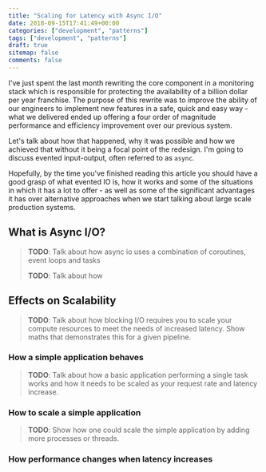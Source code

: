 ```yaml
---
title: "Scaling for Latency with Async I/O"
date: 2018-09-15T17:41:49+00:00
categories: ["development", "patterns"]
tags: ["development", "patterns"]
draft: true
sitemap: false
comments: false
---
```


I've just spent the last month rewriting the core component in a monitoring stack which is responsible for protecting the availability
of a billion dollar per year franchise. The purpose of this rewrite was to improve the ability of our engineers to implement new features
in a safe, quick and easy way - what we delivered ended up offering a four order of magnitude performance and efficiency improvement
over our previous system.

Let's talk about how that happened, why it was possible and how we achieved that without it being a focal point of the redesign.
I'm going to discuss evented input-output, often referred to as `async`.

Hopefully, by the time you've finished reading this article you should have a good grasp of what evented IO is, how it works and
some of the situations in which it has a lot to offer - as well as some of the significant advantages it has over alternative
approaches when we start talking about large scale production systems.

<!--more-->

## What is Async I/O?

> **TODO**: Talk about how async io uses a combination of coroutines, event loops and tasks
>
> **TODO**: Talk about how

## Effects on Scalability

> **TODO**: Talk about how blocking I/O requires you to scale your compute resources to meet the needs of increased latency.
> Show maths that demonstrates this for a given pipeline.

### How a simple application behaves

> **TODO**: Talk about how a basic application performing a single task works and how it needs to be scaled as your request rate and latency increase.

### How to scale a simple application

> **TODO**: Show how one could scale  the simple application by adding more processes or threads.

### How performance changes when latency increases
